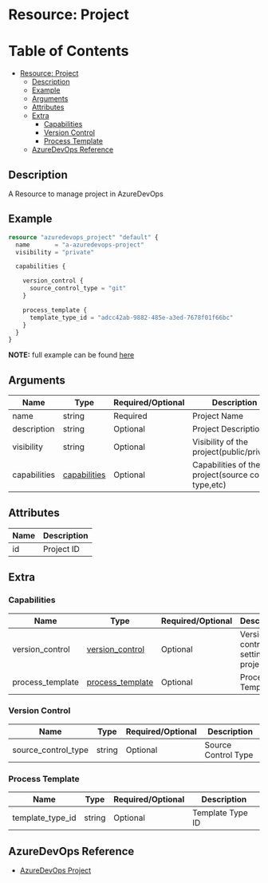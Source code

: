 # Resource: Project

Table of Contents
=================

   * [Resource: Project](#resource-user)
      * [Description](#description)
      * [Example](#example)
      * [Arguments](#arguments)
      * [Attributes](#attributes)
      * [Extra](#extra)
          * [Capabilities](#capabilities)
          * [Version Control](#version-control)
          * [Process Template](#process-template)
      * [AzureDevOps Reference](#azuredevops-reference)

## Description

A Resource to manage project in AzureDevOps

## Example

```terraform
resource "azuredevops_project" "default" {
  name       = "a-azuredevops-project"
  visibility = "private"

  capabilities {

    version_control {
      source_control_type = "git"
    }

    process_template {
      template_type_id = "adcc42ab-9882-485e-a3ed-7678f01f66bc"
    }
  }
}
```

**NOTE:** full example can be found [here](../../examples/r/project/main.tf)

## Arguments

| Name | Type | Required/Optional | Description |
|------|------|-------------------|-------------|
| name | string | Required | Project Name |
| description | string | Optional | Project Description |
| visibility | string | Optional | Visibility of the project(public/private) |
| capabilities | [capabilities](#capabilities) | Optional | Capabilities of the project(source control type,etc) |

## Attributes

| Name | Description |
|------|-------------|
| id | Project ID | 

## Extra

### Capabilities

| Name | Type | Required/Optional | Description |
|------|------|-------------------|-------------|
| version_control | [version_control](#version-control) | Optional | Version control setting for project |
| process_template | [process_template](#process-template) | Optional | Process Template |

### Version Control

| Name | Type | Required/Optional | Description |
|------|------|-------------------|-------------|
| source_control_type | string | Optional | Source Control Type |

### Process Template

| Name | Type | Required/Optional | Description |
|------|------|-------------------|-------------|
| template_type_id | string | Optional | Template Type ID |

## AzureDevOps Reference

- [AzureDevOps Project](https://docs.microsoft.com/en-us/azure/devops/organizations/projects/create-project?view=azure-devops)
